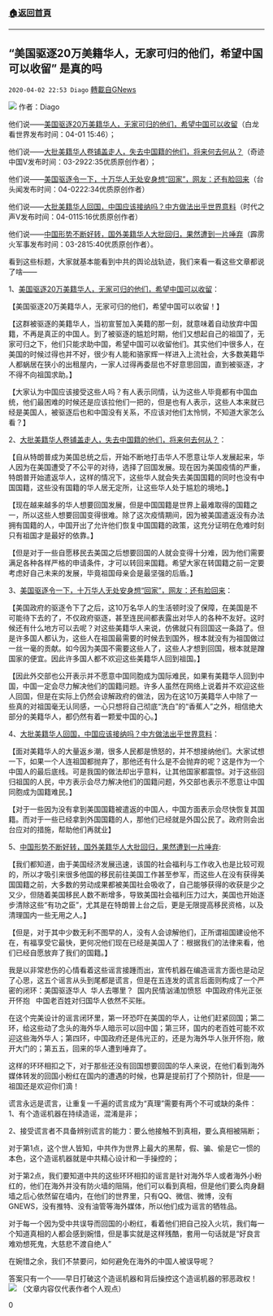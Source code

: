###  [:house:返回首頁](https://github.com/ourhimalayas/txt)
---

## “美国驱逐20万美籍华人，无家可归的他们，希望中国可以收留” 是真的吗
`2020-04-02 22:53 Diago` [轉載自GNews](https://gnews.org/zh-hant/160551/)

![](https://s3-ap-northeast-1.amazonaws.com/news.guo.offload.media/wp-content/uploads/2020/04/02224928/65cd0f990a00ff00-1.png)
作者：Diago

他们说——[美国驱逐20万美籍华人，无家可归的他们，希望中国可以收留](https://mbd.baidu.com/newspage/data/landingsuper?context=%7B%22nid%22%3A%22news_10315643488019476122%22%7D&amp;n_type=1&amp;p_from=4)（白龙看世界发布时间：04-01 15:46）；

他们说——[大批美籍华人卷铺盖走人，失去中国籍的他们，将来何去何从？](https://mbd.baidu.com/newspage/data/landingsuper?context=%7B%22nid%22%3A%22news_8791238360228441167%22%7D&amp;n_type=1&amp;p_from=4)（奇迹中国V发布时间：03-2922:35优质原创作者）；

他们说——[美国驱逐令一下，十万华人无处安身想“回家”，网友：还有脸回来](https://baijiahao.baidu.com/s?id=1662830379367525159&amp;wfr=spider&amp;for=pc)（台头闻发布时间：04-0222:34优质原创作者）<br>

他们说——[大批美籍华人回国，中国应该接纳吗？中方做法出乎世界意料](https://mbd.baidu.com/newspage/data/landingsuper?context=%7B%22nid%22%3A%22news_9494701188311962162%22%7D&amp;n_type=1&amp;p_from=4)（时代之声V发布时间：04-0115:16优质原创作者）

他们说——[中国形势不断好转，国外美籍华人大批回归，果然遭到一片唾弃](https://mbd.baidu.com/newspage/data/landingsuper?context=%7B%22nid%22%3A%22news_9811344276430939899%22%7D&amp;n_type=1&amp;p_from=4)（霹雳火军事发布时间：03-2815:40优质原创作者）。<br>

看到这些标题，大家就基本能看到中共的舆论战轨迹，我们来看一看这些文章都说了啥——

1、[美国驱逐20万美籍华人，无家可归的他们，希望中国可以收留](https://mbd.baidu.com/newspage/data/landingsuper?context=%7B%22nid%22%3A%22news_10315643488019476122%22%7D&amp;n_type=1&amp;p_from=4)：

【美国驱逐20万美籍华人，无家可归的他们，希望中国可以收留！】

【这群被驱逐的美籍华人，当初宣誓加入美籍的那一刻，就意味着自动放弃中国籍，不再是真正的中国人。到了被驱逐的尴尬时期，他们又想起自己的祖国了，无家可归之下，他们只能求助中国，希望中国可以收留他们。其实他们中很多人，在美国的时候过得也并不好，很少有人能和骆家辉一样进入上流社会，大多数美籍华人都蜗居在狭小的出租屋内，一家人过得再委屈也不好意思回国，直到被驱逐，才不得不向祖国求助。】

【大家认为中国应该接受这些人吗？有人表示同情，认为这些人毕竟都有中国血统，他们最困难的时候还是应该拉他们一把的，但是也有人表示，这些人本来就已经是美国人，被驱逐后也和中国没有关系，不应该对他们太怜悯，不知道大家怎么看？】

2、[大批美籍华人卷铺盖走人，失去中国籍的他们，将来何去何从？](https://mbd.baidu.com/newspage/data/landingsuper?context=%7B%22nid%22%3A%22news_8791238360228441167%22%7D&amp;n_type=1&amp;p_from=4)：

【自从特朗普成为美国总统之后，开始不断地打击华人不愿意让华人发展起来，华人因为在美国遭受了不公平的对待，选择了回国发展。现在因为美国疫情的严重，特朗普开始遣返华人，这样的情况下，这些华人就会失去美国国籍的同时也没有中国国籍，这些没有国籍的华人居无定所，让这些华人处于尴尬的境地。】

【现在越来越多的华人想要回国发展，但是中国国籍是世界上最难取得的国籍之一，所以这些人想要回国变得很难。除了这次疫情期间，因为被美国遣返没有办法拥有国籍的人，中国开出了允许他们恢复中国国籍的政策，这充分证明在危难时刻只有祖国才是最好的依靠。】

【但是对于一些自愿移民去美国之后想要回国的人就会变得十分难，因为他们需要满足各种各样严格的申请条件，才可以转回来国籍。希望大家在转国籍之前一定要考虑好自己未来的发展，毕竟祖国母亲会是最坚强的后盾。】

3、[美国驱逐令一下，十万华人无处安身想“回家”，网友：还有脸回来](https://baijiahao.baidu.com/s?id=1662830379367525159&amp;wfr=spider&amp;for=pc)：

【美国政府的驱逐令下了之后，这10万名华人的生活顿时没了保障，在美国是不可能待下去的了，不仅政府驱逐，甚至连民间都表露出对华人的各种不友好。这时候还有什么地方可以去呢？对这些美籍华人来说，仿佛就只有回国这一条路了。但是许多国人都认为，这些人在祖国最需要的时候去到国外，根本就没有为祖国做过一丝一毫的贡献。如今因为美国不需要这些人了，这些人才想到回国，根本就是蹭国家的便宜。因此许多国人都不欢迎这些美籍华人回到祖国。】

【因此外交部也公开表示并不愿意中国同胞成为国际难民，如果有美籍华人回到中国，中国一定会尽力解决他们的国籍问题。许多人虽然在网络上说着并不欢迎这些人回国，但是在实际上仍然会谅解政府的做法，因为在这10万美籍华人中除了一些真的对祖国毫无认同感，一心只想将自己彻底“洗白”的“香蕉人”之外，相信绝大部分的美籍华人，都仍然有着一颗爱中国的心。】

4、[大批美籍华人回国，中国应该接纳吗？中方做法出乎世界意料](https://mbd.baidu.com/newspage/data/landingsuper?context=%7B%22nid%22%3A%22news_9494701188311962162%22%7D&amp;n_type=1&amp;p_from=4)：

【面对美籍华人的大量返乡潮，很多人民都是愤怒的，并不想接纳他们。大家试想一下，如果一个人连祖国都抛弃了，那他还有什么是不会抛弃的呢？这是作为一个中国人的最后底线。可是我国的做法却出乎意料，让其他国家都震惊。对于这些回归祖国的人民，中方表示会尽力解决他们的国籍问题，外交部也表示不愿意让中国同胞成为国籍难民。】

【对于一些因为没有拿到美国国籍被遣返的中国人，中国方面表示会尽快恢复其国籍。而对于一些已经拿到外国国籍的人，那他们已经就是外国公民了。政府则会出台应对的措施，帮助他们再就业】

5、[中国形势不断好转，国外美籍华人大批回归，果然遭到一片唾弃](https://mbd.baidu.com/newspage/data/landingsuper?context=%7B%22nid%22%3A%22news_9811344276430939899%22%7D&amp;n_type=1&amp;p_from=4):

【我们都知道，由于美国经济发展迅速，该国的社会福利与工作收入也是比较可观的，所以才吸引来很多他国的移民前往美国工作甚至参军，而这些人在没有获得美国国籍之前，大多数的劳动成果都被美国社会吸收了，自己能够获得的收获是少之又少，但随着美国移民人数不断增多，导致美国社会福利压力过大，美国也开始逐步清除这些“有功之臣”，尤其是在特朗普上台之后，更是无限提高移民资格，以及清理国内一些无用之人。】

【但是，对于其中少数无利不图早的人，没有人会谅解他们，正所谓祖国建设他不在，有福享受它最快，更何况他们现在已经是美国人了：根据我们的法律来看，他们已经自愿放弃了我们的国籍。】

我是以非常悲伤的心情看着这些谣言接踵而出，宣传机器在编造谣言方面也是动足了心思，这五个谣言从头到尾都是谎言，但是在五连发的谎言后面则构成了一个严密的闭环：美国驱逐华人  华人去哪里？  国内民情汹涌加愤怒  中国政府伟光正张开怀抱   中国老百姓对归国华人依然不买账。

在这个完美设计的谣言闭环里，第一环恐吓在美国的华人，让他们赶紧回国；第二环，给这些动了念头的海外华人暗示可以回中国；第三环，国内的老百姓可能不欢迎这些海外华人；第四环，中国政府还是伟光正的，还是为海外华人张开怀抱，敞开大门的；第五五，回来的华人遭到唾弃了。

这样的环环相扣之下，对于那些还没有回国想要回国的华人来说，在他们看到海外媒体转发的回国小粉红在国内的遭遇的时候，也算是提前打了个预防针，但是——祖国还是欢迎你们滴！

谎言永远是谎言，让重复一千遍的谎言成为“真理”需要有两个不可或缺的条件：1、有个造谣机器在持续造谣，混淆是非；

2、接受谎言者不具备辨别谎言的能力：要么他接触不到真相，要么真相被隔断；

对于第1点，这个世人皆知，中共作为世界上最大的黑帮，假、骗、偷是它一惯的本色，这个造谣机器就是中共精心设计和一手操控的；

对于第2点，我们要知道中共的这些环环相扣的谣言是针对海外华人或者海外小粉红的，他们在海外并没有防火墙的阻隔，他们可以看到真相，但是他们要么肉身翻墙之后心依然留在墙内，在他们的世界里，只有QQ、微信、微博，没有GNEWS，没有推特、没有油管等海外媒体，所以他们成为谣言的牺牲品。

对于每一个因为受中共误导而回国的小粉红，看着他们把自己投入火坑，我们每一个知道真相的人都会感到婉惜，但是事实就是这样残酷，套用一句话就是“好良言难劝想死鬼，大慈悲不渡自绝人”

在婉惜之余，我们不禁要问，如何避免在海外的中国人被误导呢？

答案只有一个——早日打破这个造谣机器和背后操控这个造谣机器的邪恶政权！
![](https://s3-ap-northeast-1.amazonaws.com/news.guo.offload.media/wp-content/uploads/2020/04/02225146/%E4%B8%8B%E8%BC%89-2.jpg)
（文章内容仅代表作者个人观点）

0
